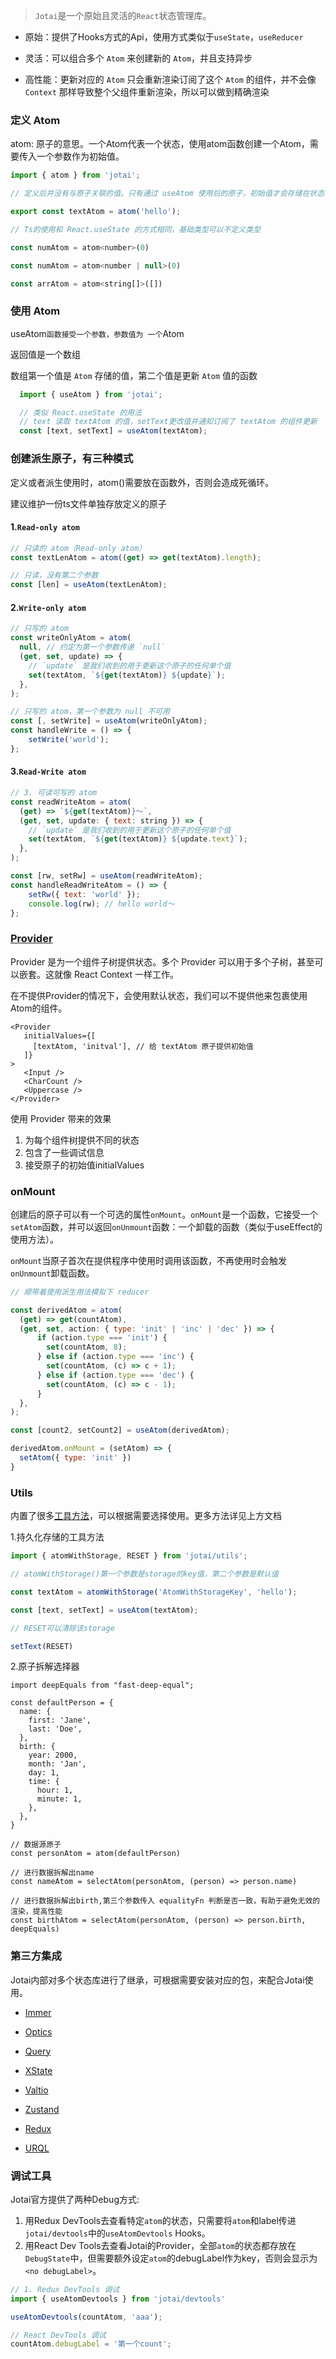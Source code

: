 > `Jotai`是一个原始且灵活的`React`状态管理库。

- 原始：提供了Hooks方式的Api，使用方式类似于`useState`，`useReducer`

- 灵活：可以组合多个 `Atom` 来创建新的 `Atom`，并且支持异步

- 高性能：更新对应的 `Atom` 只会重新渲染订阅了这个 `Atom` 的组件，并不会像 `Context` 那样导致整个父组件重新渲染，所以可以做到精确渲染

### 定义 Atom

atom: 原子的意思。一个Atom代表一个状态，使用atom函数创建一个Atom，需要传入一个参数作为初始值。

```js
import { atom } from 'jotai';

// 定义后并没有与原子关联的值。只有通过 useAtom 使用后的原子，初始值才会存储在状态中

export const textAtom = atom('hello');

// Ts的使用和 React.useState 的方式相同，基础类型可以不定义类型

const numAtom = atom<number>(0)

const numAtom = atom<number | null>(0)

const arrAtom = atom<string[]>([])
```

### 使用 Atom

useAtom` 函数接受一个参数，参数值为 一个 `Atom

返回值是一个数组

数组第一个值是 `Atom` 存储的值，第二个值是更新 `Atom` 值的函数

```js
  import { useAtom } from 'jotai';

  // 类似 React.useState 的用法
  // text 读取 textAtom 的值，setText更改值并通知订阅了 textAtom 的组件更新
  const [text, setText] = useAtom(textAtom);
```

### 创建派生原子，有三种模式

定义或者派生使用时，atom()需要放在函数外，否则会造成死循环。

建议维护一份ts文件单独存放定义的原子

#### 1.`Read-only atom`

```js
// 只读的 atom（Read-only atom）
const textLenAtom = atom((get) => get(textAtom).length);

// 只读，没有第二个参数
const [len] = useAtom(textLenAtom);
```

#### 2.`Write-only atom`

```js
// 只写的 atom
const writeOnlyAtom = atom(
  null, // 约定为第一个参数传递 `null`
  (get, set, update) => {
    // `update` 是我们收到的用于更新这个原子的任何单个值
    set(textAtom, `${get(textAtom)} ${update}`);
  },
);

// 只写的 atom，第一个参数为 null 不可用
const [, setWrite] = useAtom(writeOnlyAtom);
const handleWrite = () => {
    setWrite('world');
};
```

#### 3.`Read-Write atom`

```js
// 3. 可读可写的 atom
const readWriteAtom = atom(
  (get) => `${get(textAtom)}～`,
  (get, set, update: { text: string }) => {
    // `update` 是我们收到的用于更新这个原子的任何单个值
    set(textAtom, `${get(textAtom)} ${update.text}`);
  },
);

const [rw, setRw] = useAtom(readWriteAtom);
const handleReadWriteAtom = () => {
    setRw({ text: 'world' });
    console.log(rw); // hello world～
};
```

### [Provider](https://link.juejin.cn?target=https%3A%2F%2Fjotai.org%2Fdocs%2Fbasics%2Fprimitives%23provider)

Provider 是为一个组件子树提供状态。多个 Provider 可以用于多个子树，甚至可以嵌套。这就像 React Context 一样工作。

在不提供Provider的情况下，会使用默认状态，我们可以不提供他来包裹使用Atom的组件。

```react
<Provider
   initialValues={[
     [textAtom, 'initval'], // 给 textAtom 原子提供初始值
   ]}
>
   <Input />
   <CharCount />
   <Uppercase />
</Provider>

```

使用 Provider 带来的效果
1. 为每个组件树提供不同的状态
2. 包含了一些调试信息
3. 接受原子的初始值initialValues

### onMount

创建后的原子可以有一个可选的属性`onMount`。`onMount`是一个函数，它接受一个`setAtom`函数，并可以返回`onUnmount`函数：一个卸载的函数（类似于useEffect的使用方法）。

`onMount`当原子首次在提供程序中使用时调用该函数，不再使用时会触发`onUnmount`卸载函数。

```js
// 顺带着使用派生用法模拟下 reducer

const derivedAtom = atom(
  (get) => get(countAtom),
  (get, set, action: { type: 'init' | 'inc' | 'dec' }) => {
      if (action.type === 'init') {
        set(countAtom, 8);
      } else if (action.type === 'inc') {
        set(countAtom, (c) => c + 1);
      } else if (action.type === 'dec') {
        set(countAtom, (c) => c - 1);
      }
  },
);

const [count2, setCount2] = useAtom(derivedAtom);

derivedAtom.onMount = (setAtom) => {
  setAtom({ type: 'init' })
}
```

### Utils

内置了很多[工具方法](https://link.juejin.cn?target=https%3A%2F%2Fjotai.org%2Fdocs%2Fapi%2Futils)，可以根据需要选择使用。更多方法详见上方文档

1.持久化存储的工具方法

```js
import { atomWithStorage, RESET } from 'jotai/utils';

// atomWithStorage()第一个参数是storage的key值，第二个参数是默认值

const textAtom = atomWithStorage('AtomWithStorageKey', 'hello');

const [text, setText] = useAtom(textAtom);

// RESET可以清除该storage

setText(RESET)
```

2.原子拆解选择器

```react
import deepEquals from "fast-deep-equal";

const defaultPerson = {
  name: {
    first: 'Jane',
    last: 'Doe',
  },
  birth: {
    year: 2000,
    month: 'Jan',
    day: 1,
    time: {
      hour: 1,
      minute: 1,
    },
  },
}

// 数据源原子
const personAtom = atom(defaultPerson)

// 进行数据拆解出name
const nameAtom = selectAtom(personAtom, (person) => person.name)

// 进行数据拆解出birth,第三个参数传入 equalityFn 判断是否一致，有助于避免无效的渲染，提高性能
const birthAtom = selectAtom(personAtom, (person) => person.birth, deepEquals)
```



### 第三方集成

Jotai内部对多个状态库进行了继承，可根据需要安装对应的包，来配合Jotai使用。

- [Immer](https://link.juejin.cn?target=https%3A%2F%2Fjotai.org%2Fdocs%2Fintegrations%2Fimmer)

- [Optics](https://link.juejin.cn?target=https%3A%2F%2Fjotai.org%2Fdocs%2Fintegrations%2Foptics)

- [Query](https://link.juejin.cn?target=https%3A%2F%2Fjotai.org%2Fdocs%2Fintegrations%2Fquery)

- [XState](https://link.juejin.cn?target=https%3A%2F%2Fjotai.org%2Fdocs%2Fintegrations%2Fxstate)

- [Valtio](https://link.juejin.cn?target=https%3A%2F%2Fjotai.org%2Fdocs%2Fintegrations%2Fvaltio)

- [Zustand](https://link.juejin.cn?target=https%3A%2F%2Fjotai.org%2Fdocs%2Fintegrations%2Fzustand)

- [Redux](https://link.juejin.cn?target=https%3A%2F%2Fjotai.org%2Fdocs%2Fintegrations%2Fredux)

- [URQL](https://link.juejin.cn?target=https%3A%2F%2Fjotai.org%2Fdocs%2Fintegrations%2Furql)

### 调试工具

Jotai官方提供了两种Debug方式:

1. 用Redux DevTools去查看特定`atom`的状态，只需要将`atom`和label传进`jotai/devtools`中的`useAtomDevtools` Hooks。
2. 用React Dev Tools去查看Jotai的Provider，全部`atom`的状态都存放在`DebugState`中，但需要额外设定`atom`的debugLabel作为key，否则会显示为`<no debugLabel>`。

```js
// 1. Redux DevTools 调试
import { useAtomDevtools } from 'jotai/devtools'

useAtomDevtools(countAtom, 'aaa');

// React DevTools 调试
countAtom.debugLabel = '第一个count';
```